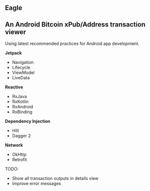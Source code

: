 Eagle
---
An Android Bitcoin xPub/Address transaction viewer
---

Using latest recommended practices for Android app development.

**Jetpack**
* Navigation
* Lifecycle
* ViewModel
* LiveData

**Reactive**
* RxJava
* RxKotlin
* RxAndroid
* RxBinding

**Dependency Injection**
* Hilt
* Dagger 2

**Network**
* OkHttp
* Retrofit

TODO:
* Show all transaction outputs in details view
* Improve error messages